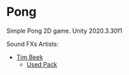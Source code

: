 # Pong
Simple Pong 2D game.
Unity 2020.3.30f1

Sound FXs Artists:
  - [Tim Beek](https://assetstore.unity.com/packages/audio/sound-fx/free-casual-soundfx-pack-164843#publisher)
    - [Used Pack](https://assetstore.unity.com/packages/audio/sound-fx/free-casual-soundfx-pack-164843)
